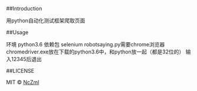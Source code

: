 ﻿##Introduction

用python自动化测试框架爬取页面

##Usage

环境 python3.6
依赖包 selenium
robotsaying.py需要chrome浏览器
chromedriver.exe放在下载的python3.6中，和python放一起（都是32位的）
输入12345后退出

##LICENSE

MIT © [NcZml](http://github.com/NcZml)